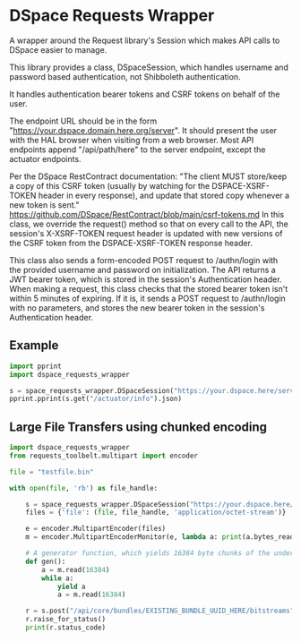 # DSpace Requests Wrapper

A wrapper around the Request library's Session which makes API calls to DSpace easier to manage.

This library provides a class, DSpaceSession, which handles username and password based authentication, not Shibboleth authentication.

It handles authentication bearer tokens and CSRF tokens on behalf of the user.

The endpoint URL should be in the form "https://your.dspace.domain.here.org/server". It should present the user with the HAL browser 
when visiting from a web browser. Most API endpoints append "/api/path/here" to the server endpoint, except the actuator endpoints.

Per the DSpace RestContract documentation:
"The client MUST store/keep a copy of this CSRF token (usually by watching for the DSPACE-XSRF-TOKEN header in every response), and 
update that stored copy whenever a new token is sent." 
https://github.com/DSpace/RestContract/blob/main/csrf-tokens.md
In this class, we override the request() method so that on every call to the API, the session's X-XSRF-TOKEN request header is updated 
with new versions of the CSRF token from the DSPACE-XSRF-TOKEN response header.

This class also sends a form-encoded POST request to /authn/login with the provided username and password on initialization. 
The API returns a JWT bearer token, which is stored in the session's Authentication header.
When making a request, this class checks that the stored bearer token isn't within 5 minutes of expiring.
If it is, it sends a POST request to /authn/login with no parameters, and stores the new bearer token in the session's 
Authentication header.

## Example

```python
import pprint
import dspace_requests_wrapper

s = space_requests_wrapper.DSpaceSession("https://your.dspace.here/server", "auserhere", "hunter42")
pprint.pprint(s.get("/actuator/info").json)
```

## Large File Transfers using chunked encoding

```python
import dspace_requests_wrapper
from requests_toolbelt.multipart import encoder

file = "testfile.bin"

with open(file, 'rb') as file_handle:

    s = space_requests_wrapper.DSpaceSession("https://your.dspace.here/server", "auserhere", "hunter42")
    files = {'file': (file, file_handle, 'application/octet-stream')}

    e = encoder.MultipartEncoder(files)
    m = encoder.MultipartEncoderMonitor(e, lambda a: print(a.bytes_read, end='\r'))

    # A generator function, which yields 16384 byte chunks of the underlying file.
    def gen():
        a = m.read(16384)
        while a:
            yield a
            a = m.read(16384)

    r = s.post("/api/core/bundles/EXISTING_BUNDLE_UUID_HERE/bitstreams", data=gen(),  headers={'Content-Type': m.content_type})
    r.raise_for_status()
    print(r.status_code)

```

